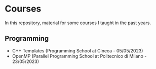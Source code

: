 # Courses

In this repository, material for some courses I taught in the past years.

## Programming
- C++ Templates (Programming School at Cineca - 05/05/2023)
- OpenMP (Parallel Programming School at Politecnico di Milano - 23/05/2023)

